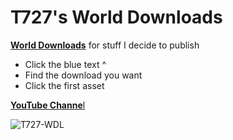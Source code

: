 # T727's World Downloads
[**World Downloads**](https://github.com/T-727/T727-WDL/releases) for stuff I decide to publish
- Click the blue text ^
- Find the download you want
- Click the first asset

[**YouTube Channe**l](https://www.youtube.com/channel/UCqWN59-FWvGqIlawe-I57iA)

![T727-WDL](https://github-readme-stats.vercel.app/api?username=T-727&show_icons=true&theme=dark&hide_title=true)
